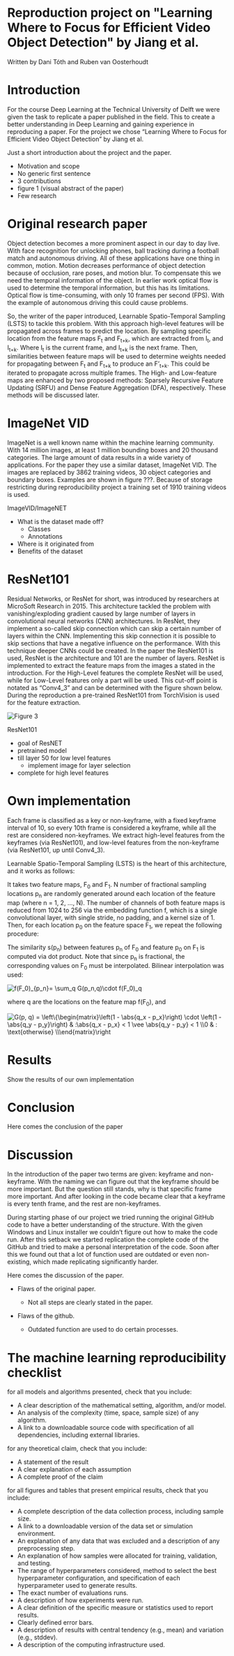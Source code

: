 # Reproduction project on "Learning Where to Focus for Efficient Video Object Detection" by Jiang et al.

Written by Dani Tóth and Ruben van Oosterhoudt

# Introduction 
For the course Deep Learning at the Technical University of Delft we were given the task to replicate a 
paper published in the field. This to create a better understanding in Deep Learning and gaining 
experience in reproducing a paper. For the project we chose “Learning Where to Focus for Efficient 
Video Object Detection” by Jiang et al.

Just a short introduction about the project and the paper.

- Motivation and scope
- No generic first sentence
- 3 contributions
- figure 1 (visual abstract of the paper)
- Few research

# Original research paper

Object detection becomes a more prominent aspect in our day to day live. With face recognition 
for unlocking phones, ball tracking during a football match and autonomous driving. All of these 
applications have one thing in common, motion. Motion decreases performance of object detection 
because of occlusion, rare poses, and motion blur. To compensate this we need the temporal 
information of the object. In earlier work optical flow is used to determine the temporal 
information, but this has its limitations. Optical flow is time-consuming, with only 10 frames 
per second (FPS). With the example of autonomous driving this could cause problems. 

So, the writer of the paper introduced, Learnable Spatio-Temporal Sampling (LSTS) to tackle this 
problem. With this approach high-level features will be propagated across frames to predict the 
location. By sampling specific location from the feature maps F<sub>t</sub> and F<sub>t+k</sub>, 
which are extracted from I<sub>t</sub>, and I<sub>t+k</sub>. Where I<sub>t</sub> is the current frame, 
and I<sub>t+k</sub> is the next frame. Then, similarities between feature maps will be used to determine 
weights needed for propagating between F<sub>t</sub> and F<sub>t+k</sub> to produce an F’<sub>t+k</sub>. 
This could be iterated to propagate across multiple frames. The High- and Low-feature maps are enhanced 
by two proposed methods: Sparsely Recursive Feature Updating (SRFU) and Dense Feature Aggregation (DFA), 
respectively. These methods will be discussed later. 

# ImageNet VID

ImageNet is a well known name within the machine learning community. With 14 million images, 
at least 1 million bounding boxes and 20 thousand categories. The large amount of 
data results in a wide variety of applications. For the paper they use a similar dataset, 
ImageNet VID. The images are replaced by 3862 training videos, 30 object 
categories and boundary boxes. Examples are shown in figure ???. Because of storage restricting 
during reproducibility project a training set of 1910 training videos is used.

ImageVID/ImageNET
- What is the dataset made off?
    - Classes
    - Annotations
- Where is it originated from
- Benefits of the dataset


# ResNet101

Residual Networks, or ResNet for short, was introduced by researchers at MicroSoft Research 
in 2015. This architecture tackled the problem with vanishing/exploding gradient caused by 
large number of layers in convolutional neural networks (CNN) architectures. In ResNet, they 
implement a so-called skip connection which can skip a certain number of layers within the 
CNN. Implementing this skip connection it is possible to skip sections that have a negative 
influence on the performance. With this technique deeper CNNs could be created. In the paper 
the ResNet101 is used, ResNet is the architecture and 101 are the number of layers. ResNet 
is implemented to extract the feature maps from the images a stated in the introduction. For 
the High-Level features the complete ResNet will be used, while for Low-Level features only 
a part will be used. This cut-off point is notated as “Conv4_3” and can be determined with 
the figure shown below. During the reproduction a pre-trained ResNet101 from TorchVision is used for the 
feature extraction.

![Figure 3](https://github.com/DaniTot/DL_reproduction/blob/main/Images/architecture_of_ResNet.png)



ResNet101
- goal of ResNET
- pretrained model
- till layer 50 for low level features
    - implement image for layer selection
- complete for high level features

# Own implementation

Each frame is classified as a key or non-keyframe, with a fixed keyframe interval of 10, so every 10th frame is considered a keyframe, while all the rest are considered non-keyframes. We extract high-level features from the keyframes (via ResNet101), and low-level features from the non-keyframe (via ResNet101, up until Conv4_3).

Learnable Spatio-Temporal Sampling (LSTS) is the heart of this architecture, and it works as follows:

It takes two feature maps, F<sub>0</sub> and F<sub>1</sub>. N number of fractional sampling locations p<sub>n</sub> are randomly generated around each location of the feature map (where n = 1, 2, …, N). The number of channels of both feature maps is reduced from 1024 to 256 via the embedding function f, which is a single convolutional layer, with single stride, no padding, and a kernel size of 1. Then, for each location p<sub>0</sub> on the feature space F<sub>1</sub>, we repeat the following procedure:

The similarity s(p<sub>n</sub>) between features p<sub>n</sub> of F<sub>0</sub> and feature p<sub>0</sub> on F<sub>1</sub> is computed via dot product. Note that since p<sub>n</sub> is fractional, the corresponding values on F<sub>0</sub> must be interpolated. Bilinear interpolation was used:

<img src="https://latex.codecogs.com/svg.image?f(F_0)_{p_n}=&space;\sum_q&space;G(p_n,q)\cdot&space;f(F_0)_q" title="f(F_0)_{p_n}= \sum_q G(p_n,q)\cdot f(F_0)_q" />

where q are the locations on the feature map f(F<sub>0</sub>), and 

<img src="https://latex.codecogs.com/png.image?\dpi{110}&space;G(p,&space;q)&space;=&space;\left\{\begin{matrix}\left(1&space;-&space;\abs{q_x&space;-&space;p_x}\right)&space;\cdot&space;\left(1&space;-&space;\abs{q_y&space;-&space;p_y}\right)&space;&&space;:\abs{q_x&space;-&space;p_x}&space;<&space;1&space;\vee&space;\abs{q_y&space;-&space;p_y}&space;<&space;1&space;\\0&space;&&space;:&space;\text{otherwise}&space;\\\end{matrix}\right" title="G(p, q) = \left\{\begin{matrix}\left(1 - \abs{q_x - p_x}\right) \cdot \left(1 - \abs{q_y - p_y}\right) & :\abs{q_x - p_x} < 1 \vee \abs{q_y - p_y} < 1 \\0 & : \text{otherwise} \\\end{matrix}\right" />


# Results

Show the results of our own implementation 


# Conclusion

Here comes the conclusion of the paper

# Discussion

In the introduction of the paper two terms are given: keyframe and non-keyframe. 
With the naming we can figure out that the keyframe should be more important. 
But the question still stands, why is that specific frame more important. 
And after looking in the code became clear that a keyframe is every tenth frame, and the 
rest are non-keyframes.

During starting phase of our project we tried running the original GitHub code to have a better understanding 
of the structure. With the given Windows and Linux installer we couldn’t figure out how to make the code run. 
After this setback we started replication the complete code of the GitHub and tried to make a personal 
interpretation of the code. Soon after this we found out that a lot of function used are outdated or even 
non-existing, which made replicating significantly harder. 

Here comes the discussion of the paper.
-   Flaws of the original paper.
    - Not all steps are clearly stated in the paper.
    
-   Flaws of the github.
    - Outdated function are used to do certain processes.



# The machine learning reproducibility checklist

for all models and algorithms presented, check that you include: 
- A clear description of the mathematical setting, algorithm, and/or model.
- An analysis of the complexity (time, space, sample size) of any algorithm.
- A link to a downloadable source code with specification of all dependencies, including external libraries.

for any theoretical claim, check that you include:
- A statement of the result
- A clear explanation of each assumption
- A complete proof of the claim

for all figures and tables that present empirical results, check that you include:
- A complete description of the data collection process, including sample size.
- A link to a downloadable version of the data set or simulation environment.
- An explanation of any data that was excluded and a description of any preprocessing step.
- An explanation of how samples were allocated for training, validation, and testing.
- The range of hyperparameters considered, method to select the best hyperparameter configuration, and specification of each hyperparameter used to generate results.
- The exact number of evaluations runs.
- A description of how experiments were run.
- A clear definition of the specific measure or statistics used to report results.
- Clearly defined error bars. 
- A description of results with central tendency (e.g., mean) and variation (e.g., stddev).
- A description of the computing infrastructure used.
